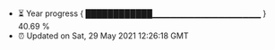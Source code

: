 - ⏳ Year progress { ████████████▁▁▁▁▁▁▁▁▁▁▁▁▁▁▁▁▁▁ } 40.69 %
- ⏰ Updated on Sat, 29 May 2021 12:26:18 GMT

